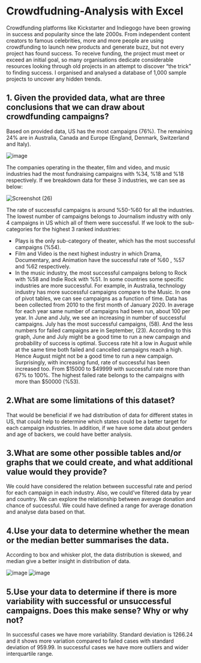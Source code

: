 # Crowdfudning-Analysis with Excel 

Crowdfunding platforms like Kickstarter and Indiegogo have been growing in success and popularity since the late 2000s. From independent content creators to famous celebrities, more and more people are using crowdfunding to launch new products and generate buzz, but not every project has found success.
To receive funding, the project must meet or exceed an initial goal, so many organisations dedicate considerable resources looking through old projects in an attempt to discover “the trick” to finding success. I organised and analysed a database of 1,000 sample projects to uncover any hidden trends.


## 1.	Given the provided data, what are three conclusions that we can draw about crowdfunding campaigns?

Based on provided data, US has the most campaigns (76%). The remaining 24% are in Australia, Canada and Europe (England, Denmark, Switzerland and Italy).

![image](https://user-images.githubusercontent.com/117792685/217137239-a87adbf0-913f-4869-af48-52844e5a280a.png)

The companies operating in the theater, film and video, and music industries had the most fundraising campaigns with %34, %18 and %18 respectively. If we breakdown data for these 3 industries, we can see as below:

![Screenshot (26)](https://user-images.githubusercontent.com/117792685/217137546-67d47c44-53d6-4dee-aa02-23c17e532966.png)

The rate of successful campaigns is around %50-%60 for all the industries. The lowest number of campaigns belongs to Journalism industry with only 4 campaigns in US which all of them were successful. 
If we look to the sub-categories for the highest 3 ranked industries:
- Plays is the only sub-category of theater, which has the most successful campaigns (%54).
- Film and Video is the next highest industry in which Drama, Documentary, and Animation have the successful rate of  %60 , %57 and %62 respectively.
- In the music industry, the most successful campaigns belong to Rock with %58 and Indie Rock with %51. 
In some countries some specific industries are more successful. For example, in Australia, technology industry has more successful campaigns compare to the Music. 
In one of pivot tables, we can see campaigns as a function of time. Data has been collected from 2010 to the first month of January 2020. In average for each year same number of campaigns had been run, about 100 per year. 
In June and July, we see an increasing in number of successful campaigns. July has the most successful campaigns, (58). And the less numbers for failed campaigns are in September, (23). According to this graph, June and July might be a good time to run a new campaign and probability of success is optimal. Success rate hit a low in August while at the same time both failed and cancelled campaigns reach a high. Hence August might not be a good time to run a new campaign.
Surprisingly, with increasing fund, rate of successful has been increased too. From $15000 to $49999 with successful rate more than 67% to 100%. 
The highest failed rate belongs to the campaigns with more than $50000 (%53).

## 2.What are some limitations of this dataset?

That would be beneficial if we had distribution of data for different states in US, that could help to determine which states could be a better target for each campaign industries.
In addition, if we have some data about genders and age of backers, we could have better analysis.

## 3.What are some other possible tables and/or graphs that we could create, and what additional value would they provide?

We could have considered the relation between successful rate and  period for each campaign in each industry. Also, we could’ve filtered data by year and country.
We can explore the relationship between average donation and chance of successful. We could have defined a range for average donation and analyse data based on that. 

## 4.Use your data to determine whether the mean or the median better summarises the data.

According to box and whisker plot, the data distribution is skewed, and median give a better insight in distribution of data.

![image](https://user-images.githubusercontent.com/117792685/217137985-595a3495-cc0c-4db6-bad6-f57a2b63fc62.png)
![image](https://user-images.githubusercontent.com/117792685/217138055-851f9d7a-266f-454a-8812-35f15597098d.png)

## 5.Use your data to determine if there is more variability with successful or unsuccessful campaigns. Does this make sense? Why or why not?

In successful cases we have more variability. Standard deviation is 1266.24 and it shows more variation compared to failed cases with standard deviation of 959.99.  In successful cases we have more outliers and wider interquartile range.


